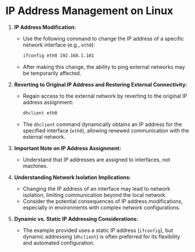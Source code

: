 # IP Address Management on Linux

1. **IP Address Modification:**
    - Use the following command to change the IP address of a specific network interface (e.g., `eth0`):
      ```bash
      ifconfig eth0 192.168.1.101
      ```
    - After making this change, the ability to ping external networks may be temporarily affected.

2. **Reverting to Original IP Address and Restoring External Connectivity:**
    - Regain access to the external network by reverting to the original IP address assignment:
      ```bash
      dhclient eth0
      ```
    - The `dhclient` command dynamically obtains an IP address for the specified interface (`eth0`), allowing renewed communication with the external network.

3. **Important Note on IP Address Assignment:**
    - Understand that IP addresses are assigned to interfaces, not machines.

4. **Understanding Network Isolation Implications:**
    - Changing the IP address of an interface may lead to network isolation, limiting communication beyond the local network.
    - Consider the potential consequences of IP address modifications, especially in environments with complex network configurations.

5. **Dynamic vs. Static IP Addressing Considerations:**
    - The example provided uses a static IP address (`ifconfig`), but dynamic addressing (`dhclient`) is often preferred for its flexibility and automated configuration.
